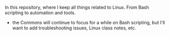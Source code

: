 In this repository, where I keep all things related to Linux. From Bash scripting to automation and tools.
- the Commons will continue to focus for a while on Bash scripting, but I'll want to add troubleshooting issues, Linux class notes, etc.
